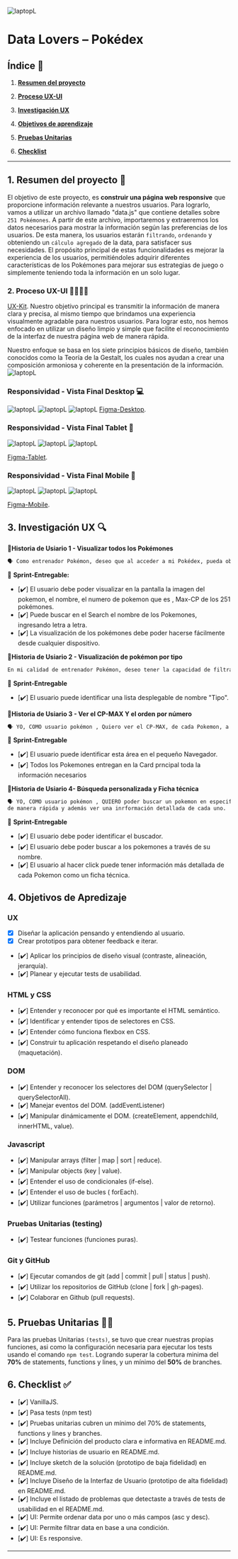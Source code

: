 ![laptopL](../pokemon/../../img/COMPOSISCION_portada.png)

# Data Lovers – Pokédex

## Índice 🎯

1. [**Resumen del proyecto**]()
   
2. [**Proceso UX-UI**]()
  
3. [**Investigación UX**]()
   
4. [**Objetivos de aprendizaje**]()
   
5. [**Pruebas Unitarias**]()
   
6. [**Checklist**]()

---

## 1. Resumen del proyecto 📝

El objetivo de este proyecto, es **construir una página web responsive** que proporcione información relevante a nuestros usuarios. Para lograrlo, vamos a utilizar un archivo llamado "data.js" que contiene detalles sobre `251 Pokémones`. A partir de este archivo, importaremos y extraeremos los datos necesarios para mostrar la información según las preferencias de los usuarios. De esta manera, los usuarios estarán `filtrando`, `ordenando` y obteniendo un `cálculo agregado` de la data, para satisfacer sus necesidades. El propósito principal de estas funcionalidades es mejorar la experiencia de los usuarios, permitiéndoles adquirir diferentes características de los Pokémones para mejorar sus estrategias de juego o simplemente teniendo toda la información en un solo lugar.

### 2. Proceso UX-UI 👩🏻‍🎨🎨

[UX-Kit](<https://www.figma.com/file/UwWD2NwwPNv8eSDmJH8Hh9/Pokedex---Laboratoria-(Dev-007)?type=design&node-id=2-5&t=FnhaUHLWuEIGak1v-0>).
Nuestro objetivo principal es transmitir la información de manera clara y precisa, al mismo tiempo que brindamos una experiencia visualmente agradable para nuestros usuarios. Para lograr esto, nos hemos enfocado en utilizar un diseño limpio y simple que facilite el reconocimiento de la interfaz de nuestra página web de manera rápida.

Nuestro enfoque se basa en los siete principios básicos de diseño, también conocidos como la Teoría de la Gestalt, los cuales nos ayudan a crear una composición armoniosa y coherente en la presentación de la información.
![laptopL](../pokemon/../../img/Captura%20de%20pantalla%202023-05-29%20a%20las%2018.55.22.png)

### Responsividad - Vista Final Desktop 💻

![laptopL](../pokemon/../../img/res/d-1.png)
![laptopL](../pokemon/../../img/res/d-2.png)
![laptopL](../pokemon/../../img/res/d-3.png)
[Figma-Desktop](<https://www.figma.com/file/UwWD2NwwPNv8eSDmJH8Hh9/Pokedex---Laboratoria-(Dev-007)?type=design&node-id=2-3&t=LMI1PkSmb9tgYTtU-0>).

### Responsividad - Vista Final Tablet 📱

![laptopL](../pokemon/../../img/res/t-1.png)
![laptopL](../pokemon/../../img/res/t-2.png)
![laptopL](../pokemon/../../img/res/t-3.png)

[Figma-Tablet](<https://www.figma.com/file/UwWD2NwwPNv8eSDmJH8Hh9/Pokedex---Laboratoria-(Dev-007)?type=design&node-id=82-4159&t=KkEHqOFloPmDJ3lj-0>).

### Responsividad - Vista Final Mobile 📲

![laptopL](../pokemon/../../img/res/m-1.png)
![laptopL](../pokemon/../../img/res/m-2.png)
![laptopL](../pokemon/../../img/res/m-3.png)

[Figma-Mobile](<https://www.figma.com/file/UwWD2NwwPNv8eSDmJH8Hh9/Pokedex---Laboratoria-(Dev-007)?type=design&node-id=82-4160&t=KkEHqOFloPmDJ3lj-0>).

## 3. Investigación UX 🔍

📝**Historia de Usiario 1 - Visualizar todos los Pokémones**

```sh
🗣️ Como entrenador Pokémon, deseo que al acceder a mi Pokédex, pueda observar una lista completa de todos los Pokémon disponibles. De esta manera, podré conocer qué Pokémon se encuentran registrados en mi Pokédex.
```

📍 **Sprint-Entregable:**

- [✔️] El usuario debe poder visualizar en la pantalla la imagen del pokemon, el nombre, el numero de pokemon que es , Max-CP de los 251 pokémones.
- [✔️] Puede buscar en el Search el nombre de los Pokemones, ingresando letra a letra.
- [✔️] La visualización de los pokémones debe poder hacerse fácilmente desde cualquier dispositivo.

📝**Historia de Usiario 2 - Visualización de pokémon por tipo**

```sh
En mi calidad de entrenador Pokémon, deseo tener la capacidad de filtrar los Pokémon en mi Pokédex según su tipo de elemento (como fuego, tierra, agua, etc.). Esto me permitirá identificar fácilmente qué Pokémon comparten un tipo de elemento específico y conocer sus características correspondientes.
```

📍 **Sprint-Entregable**

- [✔️] El usuario puede identificar una lista desplegable de nombre "Tipo".

📝**Historia de Usiario 3 - Ver el CP-MAX Y el orden por número**

```sh
🗣️ YO, COMO usuario pokémon , Quiero ver el CP-MAX, de cada Pokemon, a penas entro a mi Pokedex y poder ordenarla de Mayor a Meno.
```

📍 **Sprint-Entregable**

- [✔️] El usuario puede identificar esta área en el pequeño Navegador.
- [✔️] Todos los Pokemones entregan en la Card prncipal toda la información necesarios

📝**Historia de Usiario 4- Búsqueda personalizada y Ficha técnica**

```sh
🗣️ YO, COMO usuario pokémon , QUIERO poder buscar un pokemon en especifico PARA acceder a todas sus características
de manera rápida y además ver una inrformación detallada de cada uno.
```

📍 **Sprint-Entregable**

- [✔️] El usuario debe poder identificar el buscador.
- [✔️] El usuario debe poder buscar a los pokemones a través de su nombre.
- [✔️] El usuario al hacer click puede tener información más detallada de cada Pokemon como un ficha técnica.

## 4. Objetivos de Apredizaje 

### UX

- [x] Diseñar la aplicación pensando y entendiendo al usuario.
- [x] Crear prototipos para obtener feedback e iterar.
- [✔️] Aplicar los principios de diseño visual (contraste, alineación, jerarquía).
- [✔️] Planear y ejecutar tests de usabilidad.

### HTML y CSS

- [✔️] Entender y reconocer por qué es importante el HTML semántico.
- [✔️] Identificar y entender tipos de selectores en CSS.
- [✔️] Entender cómo funciona flexbox en CSS.
- [✔️] Construir tu aplicación respetando el diseño planeado (maquetación).

### DOM

- [✔️] Entender y reconocer los selectores del DOM (querySelector | querySelectorAll).
- [✔️] Manejar eventos del DOM. (addEventListener)
- [✔️] Manipular dinámicamente el DOM. (createElement, appendchild, innerHTML, value).

### Javascript

- [✔️] Manipular arrays (filter | map | sort | reduce).
- [✔️] Manipular objects (key | value).
- [✔️] Entender el uso de condicionales (if-else).
- [✔️] Entender el uso de bucles ( forEach).
- [✔️] Utilizar funciones (parámetros | argumentos | valor de retorno).

### Pruebas Unitarias (testing)

- [✔️] Testear funciones (funciones puras).

### Git y GitHub

- [✔️] Ejecutar comandos de git (add | commit | pull | status | push).
- [✔️] Utilizar los repositorios de GitHub (clone | fork | gh-pages).
- [✔️] Colaborar en Github (pull requests).

## 5. Pruebas Unitarias 📝💯

Para las pruebas Unitarias `(tests)`, se tuvo que crear nuestras propias funciones, asi como la configuración necesaria para ejecutar los tests usando el comando `npm test`. Logrando superar la cobertura minima del **70%** de statements, functions y lines, y un mínimo del **50%** de branches.

## 6. Checklist ✅

- [✔️] VanillaJS.
- [✔️] Pasa tests (npm test)
- [✔️] Pruebas unitarias cubren un mínimo del 70% de statements, functions y lines y branches.
- [✔️] Incluye Definición del producto clara e informativa en README.md.
- [✔️] Incluye historias de usuario en README.md.
- [✔️] Incluye sketch de la solución (prototipo de baja fidelidad) en README.md.
- [✔️] Incluye Diseño de la Interfaz de Usuario (prototipo de alta fidelidad) en README.md.
- [✔️] Incluye el listado de problemas que detectaste a través de tests de usabilidad en el README.md.
- [✔️] UI: Permite ordenar data por uno o más campos (asc y desc).
- [✔️] UI: Permite filtrar data en base a una condición.
- [✔️] UI: Es responsive.

---
